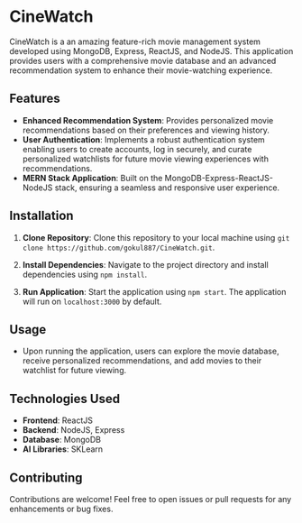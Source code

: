 # CineWatch

CineWatch is a an amazing feature-rich movie management system developed using MongoDB, Express, ReactJS, and NodeJS. This application provides users with a comprehensive movie database and an advanced recommendation system to enhance their movie-watching experience.

## Features

- **Enhanced Recommendation System**: Provides personalized movie recommendations based on their preferences and viewing history.
- **User Authentication**: Implements a robust authentication system enabling users to create accounts, log in securely, and curate personalized watchlists for future movie viewing experiences with recommendations.
- **MERN Stack Application**: Built on the MongoDB-Express-ReactJS-NodeJS stack, ensuring a seamless and responsive user experience.

## Installation

1. **Clone Repository**: Clone this repository to your local machine using `git clone https://github.com/gokul887/CineWatch.git`.

2. **Install Dependencies**: Navigate to the project directory and install dependencies using `npm install`.

3. **Run Application**: Start the application using `npm start`. The application will run on `localhost:3000` by default.

## Usage

- Upon running the application, users can explore the movie database, receive personalized recommendations, and add movies to their watchlist for future viewing.

## Technologies Used

- **Frontend**: ReactJS
- **Backend**: NodeJS, Express
- **Database**: MongoDB
- **AI Libraries**: SKLearn

## Contributing

Contributions are welcome! Feel free to open issues or pull requests for any enhancements or bug fixes.
